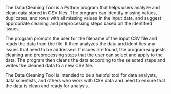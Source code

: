 The Data Cleaning Tool is a Python program that helps users analyze and clean data stored in CSV files. The program can identify missing values, duplicates, and rows with all missing values in the input data, and suggest appropriate cleaning and preprocessing steps based on the identified issues.

The program prompts the user for the filename of the input CSV file and reads the data from the file. It then analyzes the data and identifies any issues that need to be addressed. If issues are found, the program suggests cleaning and preprocessing steps that the user can select and apply to the data. The program then cleans the data according to the selected steps and writes the cleaned data to a new CSV file.

The Data Cleaning Tool is intended to be a helpful tool for data analysts, data scientists, and others who work with CSV data and need to ensure that the data is clean and ready for analysis.